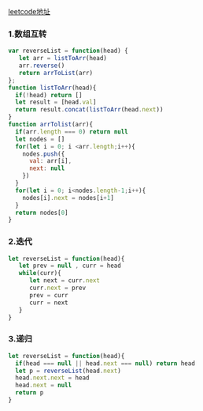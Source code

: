 [leetcode地址](https://leetcode-cn.com/problems/fan-zhuan-lian-biao-lcof/)

### 1.数组互转
```javascript
var reverseList = function(head) {
   let arr = listToArr(head)
   arr.reverse()
   return arrToList(arr)
};
function listToArr(head){
  if(!head) return []
  let result = [head.val]
  return result.concat(listToArr(head.next))
}
function arrTolist(arr){
  if(arr.length === 0) return null
  let nodes = []
  for(let i = 0; i <arr.length;i++){
    nodes.push({
      val: arr[i],
      next: null
    })
  }
  for(let i = 0; i<nodes.length-1;i++){
    nodes[i].next = nodes[i+1]
  }
  return nodes[0]
}
``` 
### 2.迭代
```javascript
let reverseList = function(head){
   let prev = null , curr = head
   while(curr){
      let next = curr.next
      curr.next = prev
      prev = curr 
      curr = next
   }
}
```
### 3.递归
```javascript
let reverseList = function(head){
  if(head === null || head.next === null) return head
  let p = reverseList(head.next)
  head.next.next = head
  head.next = null
  return p
}
